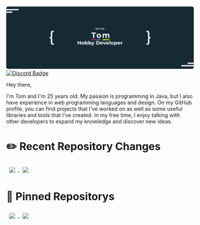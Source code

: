 [![Kieselbrecher's GitHub Banner](github_banner.png)](https://braydoncoyer.dev)
[![Discord Badge](https://img.shields.io/badge/Discord-Profile?style=flat&logo=discord&logoColor=white&color=blue)](https://discord.com/users/275306208150421504)

Hey there,

I'm Tom and I'm 25 years old. My passion is programming in Java, but I also have experience in web programming languages and design. On my GitHub profile, you can find projects that I've worked on as well as some useful libraries and tools that I've created. In my free time, I enjoy talking with other developers to expand my knowledge and discover new ideas.

# ✏️ Recent Repository Changes

<a href="https://github.com/kieselbrecher/kieselbrecher">
  <img align="center" style="margin:0.5rem" src="https://github-readme-stats.vercel.app/api/pin/?username=kieselbrecher&repo=kieselbrecher&title_color=ffffff&text_color=c9cacc&icon_color=4AB197&bg_color=1A2B34" />
</a>

<a href="https://github.com/kieselbrecher/kieselbrecher">
  <img align="center" style="margin:0.5rem" src="https://github-readme-stats.vercel.app/api/pin/?username=kieselbrecher&repo=kieselbrecher&title_color=ffffff&text_color=c9cacc&icon_color=4AB197&bg_color=1A2B34" />
</a>

# 📌 Pinned Repositorys

<a href="https://github.com/kieselbrecher/kieselbrecher">
  <img align="center" style="margin:0.5rem" src="https://github-readme-stats.vercel.app/api/pin/?username=kieselbrecher&repo=kieselbrecher&title_color=ffffff&text_color=c9cacc&icon_color=4AB197&bg_color=1A2B34" />
</a>

<a href="https://github.com/kieselbrecher/kieselbrecher">
  <img align="center" style="margin:0.5rem" src="https://github-readme-stats.vercel.app/api/pin/?username=kieselbrecher&repo=kieselbrecher&title_color=ffffff&text_color=c9cacc&icon_color=4AB197&bg_color=1A2B34" />
</a>

